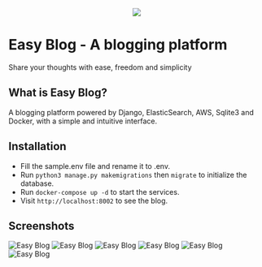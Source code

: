 <p align="center">
  <a href="http://blog.ahmadz.ai"><img src="https://img.shields.io/badge/Live-Demo-blueviolet?style=flat-square"></a>
</p>

# Easy Blog - A blogging platform
Share your thoughts with ease, freedom and simplicity
## What is Easy Blog?
A blogging platform powered by Django, ElasticSearch, AWS, Sqlite3 and Docker, with a simple and intuitive interface.

## Installation
- Fill the sample.env file and rename it to .env.
- Run `python3 manage.py makemigrations` then `migrate` to initialize the database.
- Run `docker-compose up -d` to start the services.
- Visit `http://localhost:8002` to see the blog.

## Screenshots
![Easy Blog](https://i.imgur.com/MZsQH6n.png)
![Easy Blog](https://i.imgur.com/CFmsNkp.png)
![Easy Blog](https://i.imgur.com/axxKZRV.png)
![Easy Blog](https://i.imgur.com/SvJugwh.png)
![Easy Blog](https://i.imgur.com/jezUDKj.png)
![Easy Blog](https://i.imgur.com/PaZeIc0.png)